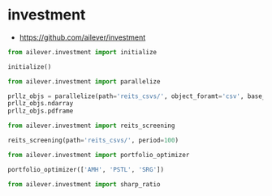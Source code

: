 # investment
- https://github.com/ailever/investment


```python
from ailever.investment import initialize

initialize()
```

```python
from ailever.investment import parallelize

prllz_objs = parallelize(path='reits_csvs/', object_foramt='csv', base_column='close', date_column='date', period=100)
prllz_objs.ndarray
prllz_objs.pdframe
```


```python
from ailever.investment import reits_screening

reits_screening(path='reits_csvs/', period=100)
```


```python
from ailever.investment import portfolio_optimizer

portfolio_optimizer(['AMH', 'PSTL', 'SRG'])
```


```python
from ailever.investment import sharp_ratio

```



